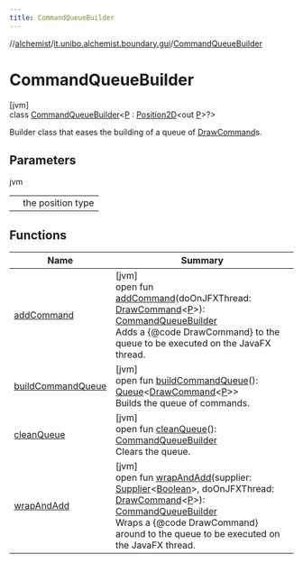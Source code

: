 ```yaml
---
title: CommandQueueBuilder
---
```

//[alchemist](../../../index.html)/[it.unibo.alchemist.boundary.gui](../index.html)/[CommandQueueBuilder](index.html)



# CommandQueueBuilder



[jvm]\
class [CommandQueueBuilder](index.html)<[P](index.html) : [Position2D](../../it.unibo.alchemist.model.interfaces/-position2-d/index.html)<out [P](../../it.unibo.alchemist.boundary.interfaces/-draw-command/index.html)>?>

Builder class that eases the building of a queue of [DrawCommand](../../it.unibo.alchemist.boundary.interfaces/-draw-command/index.html)s.



## Parameters


jvm

| | |
|---|---|
| <P> | the position type |



## Functions


| Name | Summary |
|---|---|
| [addCommand](add-command.html) | [jvm]<br>open fun [addCommand](add-command.html)(doOnJFXThread: [DrawCommand](../../it.unibo.alchemist.boundary.interfaces/-draw-command/index.html)<[P](../../it.unibo.alchemist.boundary.interfaces/-draw-command/index.html)>): [CommandQueueBuilder](index.html)<br>Adds a {@code DrawCommand} to the queue to be executed on the JavaFX thread. |
| [buildCommandQueue](build-command-queue.html) | [jvm]<br>open fun [buildCommandQueue](build-command-queue.html)(): [Queue](https://docs.oracle.com/javase/8/docs/api/java/util/Queue.html)<[DrawCommand](../../it.unibo.alchemist.boundary.interfaces/-draw-command/index.html)<[P](../../it.unibo.alchemist.boundary.interfaces/-draw-command/index.html)>><br>Builds the queue of commands. |
| [cleanQueue](clean-queue.html) | [jvm]<br>open fun [cleanQueue](clean-queue.html)(): [CommandQueueBuilder](index.html)<br>Clears the queue. |
| [wrapAndAdd](wrap-and-add.html) | [jvm]<br>open fun [wrapAndAdd](wrap-and-add.html)(supplier: [Supplier](https://docs.oracle.com/javase/8/docs/api/java/util/function/Supplier.html)<[Boolean](https://docs.oracle.com/javase/8/docs/api/java/lang/Boolean.html)>, doOnJFXThread: [DrawCommand](../../it.unibo.alchemist.boundary.interfaces/-draw-command/index.html)<[P](../../it.unibo.alchemist.boundary.interfaces/-draw-command/index.html)>): [CommandQueueBuilder](index.html)<br>Wraps a {@code DrawCommand} around to the queue to be executed on the JavaFX thread. |

